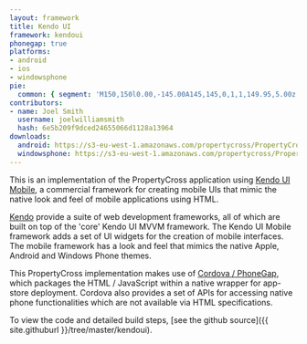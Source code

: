 ```yaml
---
layout: framework
title: Kendo UI
framework: kendoui
phonegap: true
platforms:
- android
- ios
- windowsphone
pie:
  common: { segment: 'M150,150l0.00,-145.00A145,145,0,1,1,149.95,5.00z' }
contributors:
- name: Joel Smith
  username: joelwilliamsmith
  hash: 6e5b209f9dced24655066d1128a13964
downloads:
  android: https://s3-eu-west-1.amazonaws.com/propertycross/PropertyCross-KendoUI-024601228b0f98d65c88163459802bfe172dbb1f.apk
  windowsphone: https://s3-eu-west-1.amazonaws.com/propertycross/PropertyCross-KendoUI-949a80abf86f6194adf487239d8cfadd9ad0b340.xap
---
```



This is an implementation of the PropertyCross application using [Kendo UI Mobile](http://www.kendoui.com/), a commercial framework for creating mobile UIs that mimic the native look and feel of mobile applications using HTML.

[Kendo](http://www.kendoui.com/) provide a suite of web development frameworks, all of which are built on top of the 'core' Kendo UI MVVM framework. The Kendo UI Mobile framework adds a set of UI widgets for the creation of mobile interfaces. The mobile framework has a look and feel that mimics the native Apple, Android and Windows Phone themes.

This PropertyCross implementation makes use of [Cordova / PhoneGap](http://phonegap.com/), which packages the HTML / JavaScript within a native wrapper for app-store deployment. Cordova also provides a set of APIs for accessing native phone functionalities which are not available via HTML specifications.

To view the code and detailed build steps, [see the github source]({{ site.githuburl }}/tree/master/kendoui).
